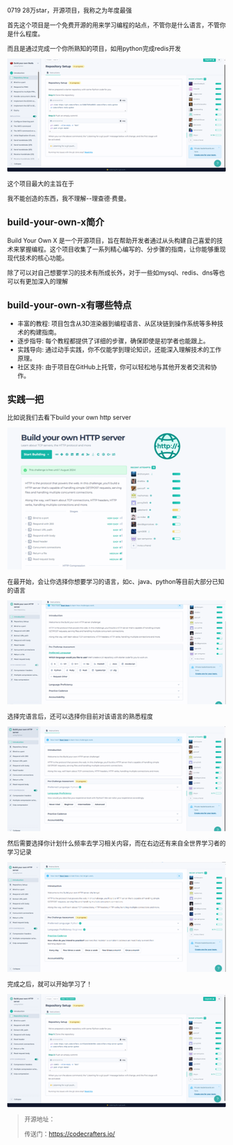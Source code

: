 0719 28万star，开源项目，我称之为年度最强

首先这个项目是一个免费开源的用来学习编程的站点，不管你是什么语言，不管你是什么程度。

而且是通过完成一个你所熟知的项目，如用python完成redis开发

![build your own redis](image.png)

这个项目最大的主旨在于

我不能创造的东西，我不理解--理查德·费曼。

##  build-your-own-x简介

Build Your Own X 是一个开源项目，旨在帮助开发者通过从头构建自己喜爱的技术来掌握编程。这个项目收集了一系列精心编写的、分步骤的指南，让你能够重现现代技术的核心功能。

除了可以对自己想要学习的技术有所成长外，对于一些如mysql、redis、dns等也可以有更加深入的理解

## build-your-own-x有哪些特点

- 丰富的教程: 项目包含从3D渲染器到编程语言、从区块链到操作系统等多种技术的构建指南。
- 逐步指导: 每个教程都提供了详细的步骤，确保即使是初学者也能跟上。
- 实践导向: 通过动手实践，你不仅能学到理论知识，还能深入理解技术的工作原理。
- 社区支持: 由于项目在GitHub上托管，你可以轻松地与其他开发者交流和协作。


## 实践一把

比如说我们去看下build your own http server

![http-server](image-1.png)

在最开始，会让你选择你想要学习的语言，如c、java、python等目前大部分已知的语言

![](image-2.png)

选择完语言后，还可以选择你目前对该语言的熟悉程度

![](image-3.png)

然后需要选择你计划什么频率去学习相关内容，而在右边还有来自全世界学习者的学习记录

![](image-4.png)

完成之后，就可以开始学习了！

![study](image-5.png)


>开源地址：
>
>传送门：https://codecrafters.io/